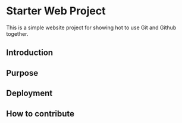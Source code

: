 # Starter Web Project 

This is a simple website project for
showing hot to use Git and Github together.

## Introduction 

## Purpose 

## Deployment

## How to contribute 